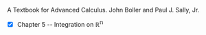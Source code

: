 A Textbook for Advanced Calculus. John Boller and Paul J. Sally, Jr.

- [X] Chapter 5 -- Integration on $\mathbb{R^n}$ 

